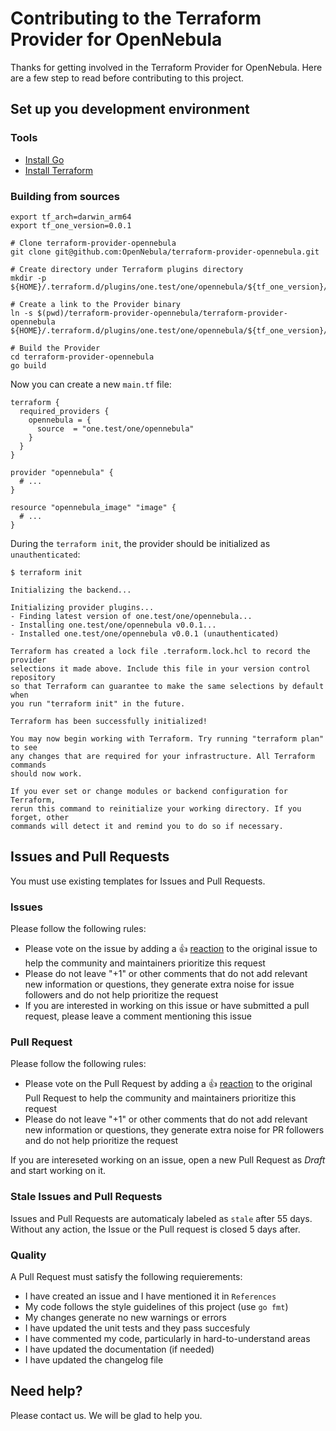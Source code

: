 # Contributing to the Terraform Provider for OpenNebula

Thanks for getting involved in the Terraform Provider for OpenNebula. Here are a few step to read before contributing to this project.

## Set up you development environment

### Tools

* [Install Go](https://go.dev/doc/install)
* [Install Terraform](https://learn.hashicorp.com/terraform/getting-started/install)

### Building from sources

```shell
export tf_arch=darwin_arm64
export tf_one_version=0.0.1

# Clone terraform-provider-opennebula
git clone git@github.com:OpenNebula/terraform-provider-opennebula.git

# Create directory under Terraform plugins directory
mkdir -p ${HOME}/.terraform.d/plugins/one.test/one/opennebula/${tf_one_version}/${tf_arch}

# Create a link to the Provider binary
ln -s $(pwd)/terraform-provider-opennebula/terraform-provider-opennebula ${HOME}/.terraform.d/plugins/one.test/one/opennebula/${tf_one_version}/${tf_arch}

# Build the Provider
cd terraform-provider-opennebula
go build
```

Now you can create a new `main.tf` file:

```hcl
terraform {
  required_providers {
    opennebula = {
      source  = "one.test/one/opennebula"
    }
  }
}

provider "opennebula" {
  # ...
}

resource "opennebula_image" "image" {
  # ...
}
```

During the `terraform init`, the provider should be initialized as `unauthenticated`:

```text
$ terraform init

Initializing the backend...

Initializing provider plugins...
- Finding latest version of one.test/one/opennebula...
- Installing one.test/one/opennebula v0.0.1...
- Installed one.test/one/opennebula v0.0.1 (unauthenticated)

Terraform has created a lock file .terraform.lock.hcl to record the provider
selections it made above. Include this file in your version control repository
so that Terraform can guarantee to make the same selections by default when
you run "terraform init" in the future.

Terraform has been successfully initialized!

You may now begin working with Terraform. Try running "terraform plan" to see
any changes that are required for your infrastructure. All Terraform commands
should now work.

If you ever set or change modules or backend configuration for Terraform,
rerun this command to reinitialize your working directory. If you forget, other
commands will detect it and remind you to do so if necessary.
```

## Issues and Pull Requests

You must use existing templates for Issues and Pull Requests.

### Issues

Please follow the following rules:

* Please vote on the issue by adding a 👍 [reaction](https://blog.github.com/2016-03-10-add-reactions-to-pull-requests-issues-and-comments/) to the original issue to help the community and maintainers prioritize this request
* Please do not leave "+1" or other comments that do not add relevant new information or questions, they generate extra noise for issue followers and do not help prioritize the request
* If you are interested in working on this issue or have submitted a pull request, please leave a comment mentioning this issue

### Pull Request

Please follow the following rules:

* Please vote on the Pull Request by adding a 👍 [reaction](https://blog.github.com/2016-03-10-add-reactions-to-pull-requests-issues-and-comments/) to the original Pull Request to help the community and maintainers prioritize this request
* Please do not leave "+1" or other comments that do not add relevant new information or questions, they generate extra noise for PR followers and do not help prioritize the request

If you are intereseted working on an issue, open a new Pull Request as _Draft_ and start working on it.

### Stale Issues and Pull Requests

Issues and Pull Requests are automaticaly labeled as `stale` after 55 days. Without any action, the Issue or the Pull request is closed 5 days after.

### Quality

A Pull Request must satisfy the following requierements:

* I have created an issue and I have mentioned it in `References`
* My code follows the style guidelines of this project (use `go fmt`)
* My changes generate no new warnings or errors
* I have updated the unit tests and they pass succesfuly
* I have commented my code, particularly in hard-to-understand areas
* I have updated the documentation (if needed)
* I have updated the changelog file

## Need help?

Please contact us. We will be glad to help you.
